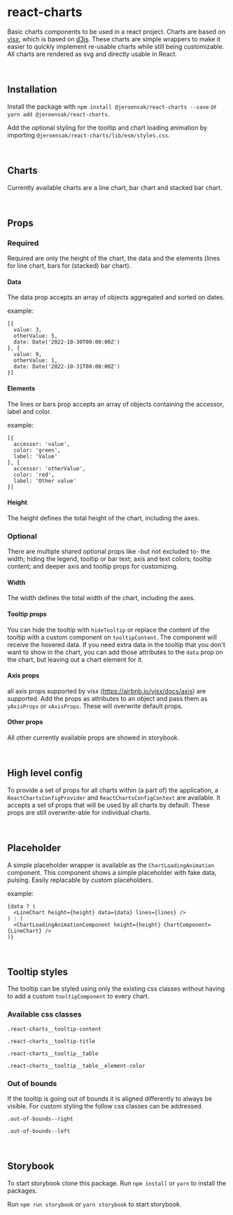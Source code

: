 # react-charts

Basic charts components to be used in a react project. Charts are based on [visx](https://airbnb.io/visx/), which is based on [d3js](https://d3js.org/).
These charts are simple wrappers to make it easier to quickly implement re-usable charts while still being customizable.
All charts are rendered as svg and directly usable in React.

<br />

## Installation

Install the package with `npm install @jeroensak/react-charts --save` or `yarn add @jeroensak/react-charts`.

Add the optional styling for the tooltip and chart loading animation by importing `@jeroensak/react-charts/lib/esm/styles.css`.

<br />

## Charts

Currently available charts are a line chart, bar chart and stacked bar chart.

<br />

## Props

### Required

Required are only the height of the chart, the data and the elements (lines for line chart, bars for (stacked) bar chart).

#### Data

The data prop accepts an array of objects aggregated and sorted on dates.

example:

```
[{
  value: 3,
  otherValue: 5,
  date: Date('2022-10-30T00:00:00Z')
}, {
  value: 9,
  otherValue: 1,
  date: Date('2022-10-31T00:00:00Z')
}]
```

#### Elements

The lines or bars prop accepts an array of objects containing the accessor, label and color.

example:

```
[{
  accessor: 'value',
  color: 'green',
  label: 'Value'
}, {
  accessor: 'otherValue',
  color: 'red',
  label: 'Other value'
}]
```

#### Height

The height defines the total height of the chart, including the axes.

### Optional

There are multiple shared optional props like -but not excluded to- the width; hiding the legend, tooltip or bar text; axis and text colors; tooltip content; and deeper axis and tooltip props for customizing.

#### Width

The width defines the total width of the chart, including the axes.

#### Tooltip props

You can hide the tooltip with `hideTooltip` or replace the content of the tooltip with a custom component on `tooltipContent`. The component will receive the hovered data. If you need extra data in the tooltip that you don't want to show in the chart, you can add those attributes to the `data` prop on the chart, but leaving out a chart element for it.

#### Axis props

all axis props supported by visx (https://airbnb.io/visx/docs/axis) are supported. Add the props as attributes to an object and pass them as `yAxisProps` or `xAxisProps`. These will overwrite default props.

#### Other props

All other currently available props are showed in storybook.

<br />

## High level config

To provide a set of props for all charts within (a part of) the application, a `ReactChartsConfigProvider` and `ReactChartsConfigContext` are available. It accepts a set of props that will be used by all charts by default. These props are still overwrite-able for individual charts.

<br />

## Placeholder

A simple placeholder wrapper is available as the `ChartLoadingAnimation` component. This component shows a simple placeholder with fake data, pulsing. Easily replacable by custom placeholders.

example:

```
{data ? (
  <LineChart height={height} data={data} lines={lines} />
) : (
  <ChartLoadingAnimationComponent height={height} ChartComponent={LineChart} />
)}
```

<br />

## Tooltip styles

The tooltip can be styled using only the existing css classes without having to add a custom `tooltipComponent` to every chart.

### Available css classes

`.react-charts__tooltip-content`

`.react-charts__tooltip-title`

`.react-charts__tooltip__table`

`.react-charts__tooltip__table__element-color`

### Out of bounds

If the tooltip is going out of bounds it is aligned differently to always be visible. For custom styling the follow css classes can be addressed.

`.out-of-bounds--right`

`.out-of-bounds--left`

<br />

## Storybook

To start storybook clone this package. Run `npm install` or `yarn` to install the packages.

Run `npm run storybook` or `yarn storybook` to start storybook.
